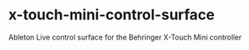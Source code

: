 # x-touch-mini-control-surface
Ableton Live control surface for the Behringer X-Touch Mini controller
